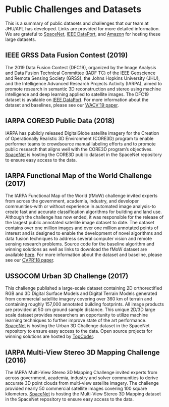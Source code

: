 # Public Challenges and Datasets
This is a summary of public datasets and challenges that our team at JHU/APL has developed. Links are provided for more detailed information. We are grateful to [SpaceNet](https://spacenetchallenge.github.io/datasets/datasetHomePage.html), [IEEE DataPort](https://ieee-dataport.org/), and [Amazon](https://registry.opendata.aws/) for hosting these large datasets.

## IEEE GRSS Data Fusion Contest (2019)
The 2019 Data Fusion Contest (DFC19), organized by the Image Analysis and Data Fusion Technical Committee (IADF TC) of the IEEE Geoscience and Remote Sensing Society (GRSS), the Johns Hopkins University (JHU), and the Intelligence Advanced Research Projects Activity (IARPA), aimed to promote research in semantic 3D reconstruction and stereo using machine intelligence and deep learning applied to satellite images. The DFC19 dataset is available on [IEEE DataPort](https://ieee-dataport.org/open-access/data-fusion-contest-2019-dfc2019). For more information about the dataset and baselines, please see our [WACV'19 paper](https://arxiv.org/abs/1811.08739).

## IARPA CORE3D Public Data (2018)
IARPA has publicly released DigitalGlobe satellite imagery for the Creation of Operationally Realistic 3D Environment (CORE3D) program to enable performer teams to crowdsource manual labeling efforts and to promote public research that aligns well with the CORE3D program’s objectives. [SpaceNet](https://spacenetchallenge.github.io/datasets/Core_3D_summary.html) is hosting the CORE3D public dataset in the SpaceNet repository to ensure easy access to the data.

## IARPA Functional Map of the World Challenge (2017)
The IARPA Functional Map of the World (fMoW) challenge invited experts from across the government, academia, industry, and developer communities-with or without experience in automated image analysis-to create fast and accurate classification algorithms for building and land use. Although the challenge has now ended, it was responsible for the release of the largest public annotated satellite image dataset to date. The dataset contains over one million images and over one million annotated points of interest and is designed to enable the development of novel algorithms and data fusion techniques to address several computer vision and remote sensing research problems. Source code for the baseline algorithm and winning solutions as well as links to download the fMoW dataset are available [here](https://github.com/fmow). For more information about the dataset and baseline, please see our [CVPR'18 paper](https://arxiv.org/abs/1711.07846).

## USSOCOM Urban 3D Challenge (2017)
This challenge  published a large-scale dataset containing 2D orthorectified RGB and 3D Digital Surface Models and Digital Terrain Models generated from commercial satellite imagery covering over 360 km of terrain and containing roughly 157,000 annotated building footprints. All image products are provided at 50 cm ground sample distance. This unique 2D/3D large scale dataset provides researchers an opportunity to utilize machine learning techniques to further improve state of the art performance. [SpaceNet](https://spacenetchallenge.github.io/datasets/Urban_3D_Challenge_summary.html) is hosting the Urban 3D Challenge dataset in the SpaceNet repository to ensure easy access to the data. Open source projects for winning solutions are hosted by [TopCoder](https://github.com/topcoderinc/Urban3d).

## IARPA Multi-View Stereo 3D Mapping Challenge (2016)
The IARPA Multi-View Stereo 3D Mapping Challenge invited experts from across government, academia, industry and solver communities to derive accurate 3D point clouds from multi-view satellite imagery. The challenge provided nearly 50 commercial satellite images covering 100 square kilometers. [SpaceNet](https://spacenetchallenge.github.io/datasets/mvs_summary.html) is hosting the Multi-View Stereo 3D Mapping dataset in the SpaceNet repository to ensure easy access to the data.
